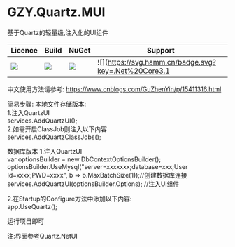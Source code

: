 # GZY.Quartz.MUI
基于Quartz的轻量级,注入化的UI组件

|Licence| Build | NuGet | Support |
|--|--|--|--|
|![](https://svg.hamm.cn/badge.svg?key=Licence&value=MIT&color=e0861a)|![](https://svg.hamm.cn/badge.svg?key=.Netcore3.1&value=passing&color=45b97c)|[![](https://img.shields.io/nuget/dt/GZY.Quartz.MUI)](https://www.nuget.org/packages/GZY.Quartz.MUI)|![](https://svg.hamm.cn/badge.svg?key=.Net%20Core3.1|.Net5.0|.Net5.0&value=Support&color=00FF00)
中文使用方法请参考:
https://www.cnblogs.com/GuZhenYin/p/15411316.html



简易步骤: 
本地文件存储版本:  
1.注入QuartzUI  
  services.AddQuartzUI();  
2.如需开启ClassJob则注入以下内容  
  services.AddQuartzClassJobs();  
  
数据库版本 
1.注入QuartzUI  
var optionsBuilder = new DbContextOptionsBuilder<QuarzEFContext>();  
optionsBuilder.UseMysql("server=xxxxxxx;database=xxx;User Id=xxxx;PWD=xxxx", b => b.MaxBatchSize(1));//创建数据库连接  
services.AddQuartzUI(optionsBuilder.Options); //注入UI组件  

2.在Startup的Configure方法中添加以下内容:  
app.UseQuartz();  
  
  
运行项目即可   
  
    
   
  
  
注:界面参考Quartz.NetUI

